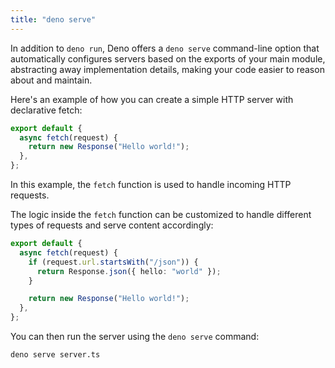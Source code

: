```yaml
---
title: "deno serve"
---
```


In addition to `deno run`, Deno offers a `deno serve` command-line option that
automatically configures servers based on the exports of your main module,
abstracting away implementation details, making your code easier to reason about
and maintain.

Here's an example of how you can create a simple HTTP server with declarative
fetch:

```typescript title="server.ts"
export default {
  async fetch(request) {
    return new Response("Hello world!");
  },
};
```

In this example, the `fetch` function is used to handle incoming HTTP requests.

The logic inside the `fetch` function can be customized to handle different
types of requests and serve content accordingly:

```typescript title="server.ts"
export default {
  async fetch(request) {
    if (request.url.startsWith("/json")) {
      return Response.json({ hello: "world" });
    }

    return new Response("Hello world!");
  },
};
```

You can then run the server using the `deno serve` command:

```bash
deno serve server.ts
```
